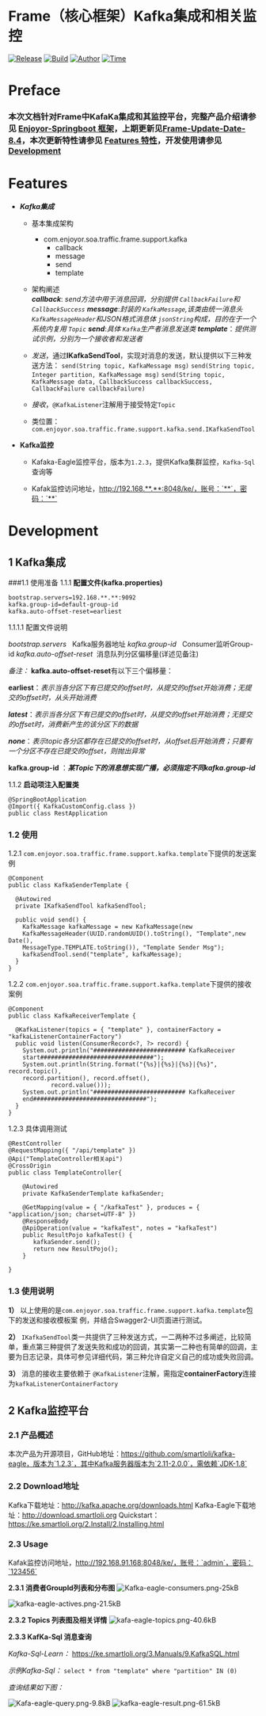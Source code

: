Frame（核心框架）Kafka集成和相关监控
================
[![Release](https://img.shields.io/badge/build-springboot-green.svg)]()&nbsp;[![Build](https://img.shields.io/badge/release-2.0.0-blue.svg)]()&nbsp;[![Author](https://img.shields.io/badge/author-Xiaolong.Cao-yellow.svg)]()&nbsp;[![Time](https://img.shields.io/badge/time-2018.8.20-red.svg)]()&nbsp;

# Preface
### 本次文档针对Frame中KafaKa集成和其监控平台，完整产品介绍请参见 [Enjoyor-Springboot 框架](https://www.zybuluo.com/1528992118/note/1180138)，上期更新见[Frame-Update-Date-8.4](https://www.zybuluo.com/1528992118/note/1238219)，本次更新特性请参见 [Features 特性](#Features)，开发使用请参见 [Development](#Development)

<span id="Features"></span>
# Features
* ***Kafka集成***
  * 基本集成架构
      - com.enjoyor.soa.traffic.frame.support.kafka
         - callback   
         - message   
         - send 
         - template
         
  * 架构阐述       
   ***callback***: *send方法中用于消息回调，分别提供 `CallbackFailure`和 `CallbackSuccess`*
   ***message***:*封装的 `KafkaMessage`,该类由统一消息头 `KafkaMessageHeader`和JSON格式消息体 `jsonString`构成，目的在于一个系统内复用 `Topic`*
   ***send***:*具体 `Kafka`生产者消息发送类*
   ***template***：*提供测试示例，分别为一个接收者和发送者*
   
  * *发送*，通过**IKafkaSendTool**，实现对消息的发送，默认提供以下三种发送方法：
   `send(String topic, KafkaMessage msg)` 
   `send(String topic, Integer partition, KafkaMessage msg)`
   `send(String topic, KafkaMessage data, CallbackSuccess callbackSuccess, CallbackFailure callbackFailure)`
  * *接收*，`@KafkaListener`注解用于接受特定`Topic`
  * 类位置：`com.enjoyor.soa.traffic.frame.support.kafka.send.IKafkaSendTool`

* **Kafka监控**

  * Kafaka-Eagle监控平台，版本为`1.2.3`，提供Kafka集群监控，`Kafka-Sql`查询等
 
  * Kafak监控访问地址，http://192.168.**.**:8048/ke/，账号：`**`，密码：`**`

<span id="Development"></span>
# Development
## 1 Kafka集成
###1.1 使用准备
1.1.1 **配置文件(kafka.properties)**

    bootstrap.servers=192.168.**.**:9092
    kafka.group-id=default-group-id
    kafka.auto-offset-reset=earliest

1.1.1.1 配置文件说明

*bootstrap.servers*   &nbsp;&nbsp;Kafka服务器地址
*kafka.group-id*  &nbsp;&nbsp;Consumer监听Group-id
*kafka.auto-offset-reset*&nbsp;&nbsp;消息队列分区偏移量(详述见备注)

*备注：*
**kafka.auto-offset-reset**有以下三个偏移量：

**earliest**：*表示当各分区下有已提交的offset时，从提交的offset开始消费；无提交的offset时，从头开始消费* 

***latest***：*表示当各分区下有已提交的offset时，从提交的offset开始消费；无提交的offset时，消费新产生的该分区下的数据* 

***none***：*表示topic各分区都存在已提交的offset时，从offset后开始消费；只要有一个分区不存在已提交的offset，则抛出异常*

**kafka.group-id**  ：***某Topic下的消息想实现广播，必须指定不同kafka.group-id***

1.1.2 **启动项注入配置类**

    @SpringBootApplication
    @Import({ KafkaCustomConfig.class })
    public class RestApplication 

### 1.2 使用

1.2.1 `com.enjoyor.soa.traffic.frame.support.kafka.template`下提供的发送案例

    @Component
    public class KafkaSenderTemplate {

      @Autowired
      private IKafkaSendTool kafkaSendTool;

      public void send() {
        KafkaMessage kafkaMessage = new KafkaMessage(new       
        KafkaMessageHeader(UUID.randomUUID().toString(), "Template",new Date(),
        MessageType.TEMPLATE.toString()), "Template Sender Msg");
        kafkaSendTool.send("template", kafkaMessage);
      }
    }
    
1.2.2 `com.enjoyor.soa.traffic.frame.support.kafka.template`下提供的接收案例
    
    @Component
    public class KafkaReceiverTemplate {

      @KafkaListener(topics = { "template" }, containerFactory = "kafkaListenerContainerFactory")
      public void listen(ConsumerRecord<?, ?> record) {
        System.out.println("########################## KafkaReceiver 
        start################################");
        System.out.println(String.format("{%s}|{%s}|{%s}|{%s}", record.topic(), 
        record.partition(), record.offset(),
                record.value()));
        System.out.println("########################## KafkaReceiver 
        end################################");
      }
    }
    
  1.2.3 具体调用测试

    
    @RestController
    @RequestMapping({ "/api/template" })
    @Api("TemplateController相关api")
    @CrossOrigin
    public class TemplateController{
    
        @Autowired
        private KafkaSenderTemplate kafkaSender;

        @GetMapping(value = { "/kafkaTest" }, produces = { "application/json; charset=UTF-8" })
        @ResponseBody
        @ApiOperation(value = "kafkaTest", notes = "kafkaTest")
        public ResultPojo kafkaTest() {
           kafkaSender.send();
           return new ResultPojo();
        }
    
    }

    
### 1.3  **使用说明**
**1）** 以上使用的是`com.enjoyor.soa.traffic.frame.support.kafka.template`包下的发送和接收模板案
例，并结合Swagger2-UI页面进行测试。

**2）** `IKafkaSendTool`类一共提供了三种发送方式，一二两种不过多阐述，比较简单，重点第三种提供了发送失败和成功的回调，其实第一二种也有简单的回调，主要为日志记录，具体可参见详细代码，第三种允许自定义自己的成功或失败回调。
 
**3）** 消息的接收主要依赖于 `@KafkaListener`注解，需指定**containerFactory**连接为`kafkaListenerContainerFactory`

## 2 Kafka监控平台
### 2.1 产品概述
本次产品为开源项目，GitHub地址：https://github.com/smartloli/kafka-eagle，版本为`1.2.3`，其中Kafka服务器版本为`2.11-2.0.0`，需依赖`JDK-1.8`

### 2.2 Download地址
 Kafka下载地址：http://kafka.apache.org/downloads.html
 Kafka-Eagle下载地址：http://download.smartloli.org
 Quickstart：https://ke.smartloli.org/2.Install/2.Installing.html
 

### 2.3 Usage
Kafak监控访问地址，http://192.168.91.168:8048/ke/，账号：`admin`，密码：`123456`

**2.3.1 消费者GroupId列表和分布图**
![Kafka-eagle-consumers.png-25kB][1]
           
![kafka-eagle-actives.png-21.5kB][2]

**2.3.2 Topics 列表图及相关详情**
![kafa-eagle-topics.png-40.6kB][3]

**2.3.3 KafKa-Sql 消息查询**

*Kafka-Sql-Learn：* https://ke.smartloli.org/3.Manuals/9.KafkaSQL.html

*示例Kafka-Sql：* `select * from "template" where "partition" IN (0)`

*查询结果如下图：*

![Kafa-eagle-query.png-9.8kB][4]
![kafka-eagle-result.png-61.5kB][5]

[1]: http://static.zybuluo.com/1528992118/8ccqz49gwvwlwqmsk9aoeh5r/Kafka-eagle-consumers.png
[2]: http://static.zybuluo.com/1528992118/nsdwyki2ok39o8xw2ueze6av/kafka-eagle-actives.png
[3]: http://static.zybuluo.com/1528992118/r0ldwglzg0gm01jb9x20zgid/kafa-eagle-topics.png
[4]: http://static.zybuluo.com/1528992118/agm5wbjhwv1nbvu15erdhak1/Kafa-eagle-query.png
[5]: http://static.zybuluo.com/1528992118/seciqbkhh5f40qx5zuzu8txf/kafka-eagle-result.png
